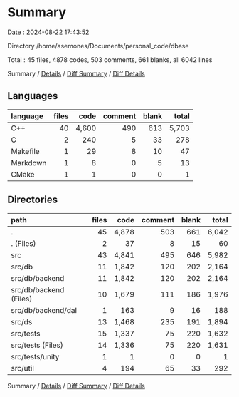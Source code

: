 # Summary

Date : 2024-08-22 17:43:52

Directory /home/asemones/Documents/personal_code/dbase

Total : 45 files,  4878 codes, 503 comments, 661 blanks, all 6042 lines

Summary / [Details](details.md) / [Diff Summary](diff.md) / [Diff Details](diff-details.md)

## Languages
| language | files | code | comment | blank | total |
| :--- | ---: | ---: | ---: | ---: | ---: |
| C++ | 40 | 4,600 | 490 | 613 | 5,703 |
| C | 2 | 240 | 5 | 33 | 278 |
| Makefile | 1 | 29 | 8 | 10 | 47 |
| Markdown | 1 | 8 | 0 | 5 | 13 |
| CMake | 1 | 1 | 0 | 0 | 1 |

## Directories
| path | files | code | comment | blank | total |
| :--- | ---: | ---: | ---: | ---: | ---: |
| . | 45 | 4,878 | 503 | 661 | 6,042 |
| . (Files) | 2 | 37 | 8 | 15 | 60 |
| src | 43 | 4,841 | 495 | 646 | 5,982 |
| src/db | 11 | 1,842 | 120 | 202 | 2,164 |
| src/db/backend | 11 | 1,842 | 120 | 202 | 2,164 |
| src/db/backend (Files) | 10 | 1,679 | 111 | 186 | 1,976 |
| src/db/backend/dal | 1 | 163 | 9 | 16 | 188 |
| src/ds | 13 | 1,468 | 235 | 191 | 1,894 |
| src/tests | 15 | 1,337 | 75 | 220 | 1,632 |
| src/tests (Files) | 14 | 1,336 | 75 | 220 | 1,631 |
| src/tests/unity | 1 | 1 | 0 | 0 | 1 |
| src/util | 4 | 194 | 65 | 33 | 292 |

Summary / [Details](details.md) / [Diff Summary](diff.md) / [Diff Details](diff-details.md)